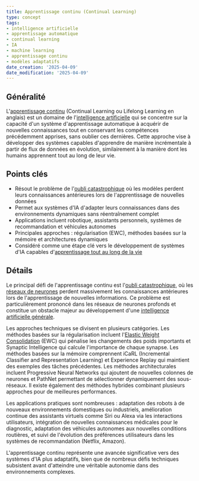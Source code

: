 ```yaml
---
title: Apprentissage continu (Continual Learning)
type: concept
tags:
- intelligence artificielle
- apprentissage automatique
- continual learning
- IA
- machine learning
- apprentissage continu
- modèles adaptatifs
date_creation: '2025-04-09'
date_modification: '2025-04-09'
---
```

## Généralité

L'[apprentissage continu](https://fr.wikipedia.org/wiki/Apprentissage_continu) (Continual Learning ou Lifelong Learning en anglais) est un domaine de l'[intelligence artificielle](https://fr.wikipedia.org/wiki/Intelligence_artificielle) qui se concentre sur la capacité d'un système d'apprentissage automatique à acquérir de nouvelles connaissances tout en conservant les compétences précédemment apprises, sans oublier ces dernières. Cette approche vise à développer des systèmes capables d'apprendre de manière incrémentale à partir de flux de données en évolution, similairement à la manière dont les humains apprennent tout au long de leur vie.

## Points clés

- Résout le problème de l'[oubli catastrophique](https://fr.wikipedia.org/wiki/Oubli_catastrophique) où les modèles perdent leurs connaissances antérieures lors de l'apprentissage de nouvelles données
- Permet aux systèmes d'IA d'adapter leurs connaissances dans des environnements dynamiques sans réentraînement complet
- Applications incluent robotique, assistants personnels, systèmes de recommandation et véhicules autonomes
- Principales approches : régularisation (EWC), méthodes basées sur la mémoire et architectures dynamiques
- Considéré comme une étape clé vers le développement de systèmes d'IA capables d'[apprentissage tout au long de la vie](https://fr.wikipedia.org/wiki/Apprentissage_tout_au_long_de_la_vie)

## Détails

Le principal défi de l'apprentissage continu est l'[oubli catastrophique](https://fr.wikipedia.org/wiki/Oubli_catastrophique), où les [réseaux de neurones](https://fr.wikipedia.org/wiki/R%C3%A9seau_de_neurones_artificiels) perdent massivement les connaissances antérieures lors de l'apprentissage de nouvelles informations. Ce problème est particulièrement prononcé dans les réseaux de neurones profonds et constitue un obstacle majeur au développement d'une [intelligence artificielle générale](https://fr.wikipedia.org/wiki/Intelligence_artificielle_g%C3%A9n%C3%A9rale).

Les approches techniques se divisent en plusieurs catégories. Les méthodes basées sur la régularisation incluent l'[Elastic Weight Consolidation](https://fr.wikipedia.org/wiki/Consolidation_%C3%A9lastique_des_poids) (EWC) qui pénalise les changements des poids importants et Synaptic Intelligence qui calcule l'importance de chaque synapse. Les méthodes basées sur la mémoire comprennent iCaRL (Incremental Classifier and Representation Learning) et Experience Replay qui maintient des exemples des tâches précédentes. Les méthodes architecturales incluent Progressive Neural Networks qui ajoutent de nouvelles colonnes de neurones et PathNet permettant de sélectionner dynamiquement des sous-réseaux. Il existe également des méthodes hybrides combinant plusieurs approches pour de meilleures performances.

Les applications pratiques sont nombreuses : adaptation des robots à de nouveaux environnements domestiques ou industriels, amélioration continue des assistants virtuels comme Siri ou Alexa via les interactions utilisateurs, intégration de nouvelles connaissances médicales pour le diagnostic, adaptation des véhicules autonomes aux nouvelles conditions routières, et suivi de l'évolution des préférences utilisateurs dans les systèmes de recommandation (Netflix, Amazon).

L'apprentissage continu représente une avancée significative vers des systèmes d'IA plus adaptatifs, bien que de nombreux défis techniques subsistent avant d'atteindre une véritable autonomie dans des environnements complexes.